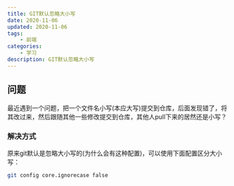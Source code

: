 ```yaml
---
title: GIT默认忽略大小写
date: 2020-11-06
updated: 2020-11-06
tags: 
    - 前端
categories: 
    - 学习
description: GIT默认忽略大小写
---
```

## 问题

 最近遇到一个问题，把一个文件名小写(本应大写)提交到仓库，后面发现错了，将其改过来，然后跟随其他一些修改提交到仓库，其他人pull下来的居然还是小写？

### 解决方式

原来git默认是忽略大小写的(为什么会有这种配置)，可以使用下面配置区分大小写： 

``` bash
git config core.ignorecase false
```

